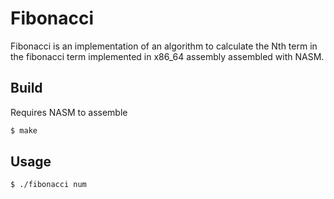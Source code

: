 # Fibonacci

Fibonacci is an implementation of an algorithm to calculate the Nth term in the fibonacci term implemented in x86_64 assembly assembled with NASM.

## Build

Requires NASM to assemble
```bash
$ make
```

## Usage

```bash
$ ./fibonacci num
```